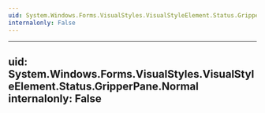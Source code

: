 ```yaml
---
uid: System.Windows.Forms.VisualStyles.VisualStyleElement.Status.GripperPane
internalonly: False
---
```


---
uid: System.Windows.Forms.VisualStyles.VisualStyleElement.Status.GripperPane.Normal
internalonly: False
---
